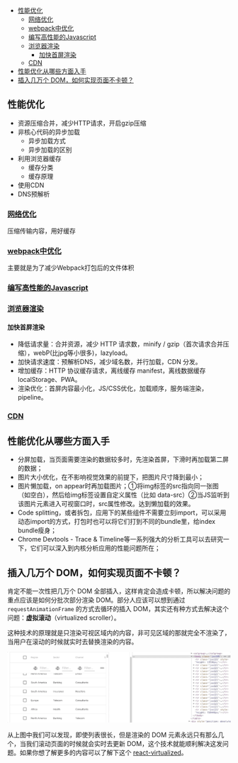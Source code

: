 - [性能优化](#性能优化)
  - [网络优化](#网络优化)
  - [webpack中优化](#webpack中优化)
  - [编写高性能的Javascript](#编写高性能的javascript)
  - [浏览器渲染](#浏览器渲染)
    - [加快首屏渲染](#加快首屏渲染)
  - [CDN](#cdn)
- [性能优化从哪些方面入手](#性能优化从哪些方面入手)
- [插入几万个 DOM，如何实现页面不卡顿？](#插入几万个-dom如何实现页面不卡顿)

## 性能优化

 - 资源压缩合并，减少HTTP请求，开启gzip压缩
 - 非核心代码的异步加载
   - 异步加载方式
   - 异步加载的区别
 - 利用浏览器缓存
   - 缓存分类
   - 缓存原理
 - 使用CDN
 - DNS预解析


### [网络优化](网络优化.md)
压缩传输内容，用好缓存

### [webpack中优化](webpack中优化.md)
主要就是为了减少Webpack打包后的文件体积

### [编写高性能的Javascript](编写高性能的Javascript.md)

### [浏览器渲染](../0-HTML&浏览器/浏览器内核&渲染.md)
#### 加快首屏渲染
- 降低请求量：合并资源，减少 HTTP 请求数，minify / gzip（首次请求合并压缩），webP(比jpg等小很多)，lazyload。
- 加快请求速度：预解析DNS，减少域名数，并行加载，CDN 分发。
- 增加缓存：HTTP 协议缓存请求，离线缓存 manifest，离线数据缓存 localStorage、PWA。
- 渲染优化：首屏内容最小化，JS/CSS优化，加载顺序，服务端渲染，pipeline。

### [CDN](CDN.md)

## 性能优化从哪些方面入手
- 分屏加载，当页面需要渲染的数据较多时，先渲染首屏，下滑时再加载第二屏的数据；
- 图片大小优化，在不影响视觉效果的前提下，把图片尺寸降到最小；
- 图片懒加载，on appear时再加载图片；①将img标签的src指向同一张图（如空白），然后给img标签设置自定义属性（比如 data-src）②当JS监听到该图片元素进入可视窗口时，src属性修改。达到懒加载的效果。
- Code splitting，或者拆包，应用下的某些组件不需要立刻import，可以采用动态import的方式，打包时也可以将它们打到不同的bundle里，给index bundle瘦身；
- Chrome Devtools - Trace & Timeline等一系列强大的分析工具可以去研究一下，它们可以深入到内核分析应用的性能问题所在；

## 插入几万个 DOM，如何实现页面不卡顿？

肯定不能一次性把几万个 DOM 全部插入，这样肯定会造成卡顿，所以解决问题的重点应该是如何分批次部分渲染 DOM。部分人应该可以想到通过 `requestAnimationFrame` 的方式去循环的插入 DOM，其实还有种方式去解决这个问题：**虚拟滚动**（virtualized scroller）。

这种技术的原理就是只渲染可视区域内的内容，非可见区域的那就完全不渲染了，当用户在滚动的时候就实时去替换渲染的内容。

![滚动](../img/vScroll.png)

从上图中我们可以发现，即使列表很长，但是渲染的 DOM 元素永远只有那么几个，当我们滚动页面的时候就会实时去更新 DOM，这个技术就能顺利解决这发问题。如果你想了解更多的内容可以了解下这个 [react-virtualized](https://github.com/bvaughn/react-virtualized)。
